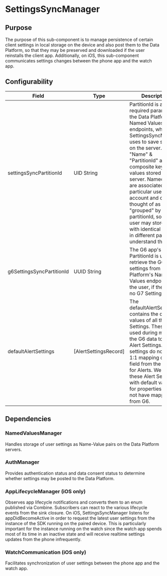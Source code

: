 # SettingsSyncManager

## Purpose

The purpose of this sub-component is to manage persistence of certain client settings in local storage on the device and also post them to the Data Platform, so that they may be preserved and downloaded if the user reinstalls the client app. Additionally, on iOS, this sub-component communicates settings changes between the phone app and the watch app.

## Configurability

Field                       | Type                  | Description
--------------------------- | --------------------- | ------------------
settingsSyncPartitionId     | UID String            | PartitionId is a required parameter of the Data Platform's Named Values endpoints, which SettingsSyncManager uses to save settings on the server.  "Name" & "PartitionId" are a composite key for values stored on the server. Named Values are associated with a particular user account and can be thought of as being "grouped" by partitionId, so that a user may store values with identical names in different partitions. understand the
g6SettingsSyncPartitionId   |	UUID String           | The G6 app's PartitionId is used to retrieve the G6 settings from Data Platform's Named Values endpoints of the user, if there are no G7 Settings.  
defaultAlertSettings        | [AlertSettingsRecord] | The defaultAlertSettings contains the default values of all the Alert Settings. These are used during mapping the G6 data to G7 Alert Settings. G6 settings do not have 1:1 mapping of each field from the server for Alerts. We use these Alert Settings with default values for properties that do not have mapping from G6.

## Dependencies

### NamedValuesManager

Handles storage of user settings as Name-Value pairs on the Data Platform servers.

### AuthManager

Provides authentication status and data consent status to determine whether settings may be posted to the Data Platform.

### AppLifecycleManager (iOS only)

Observes app lifecycle notifications and converts them to an enum published via Combine. Subscribers can react to the various lifecycle events from the sink closure. On iOS, SettingsSyncManager listens for appDidBecomeActive in order to request the latest user settings from the instance of the SDK running on the paired device. This is particularly important for the instance running on the watch since the watch app spends most of its time in an inactive state and will receive realtime settings updates from the phone infrequently.

### WatchCommunication (iOS only)

Facilitates synchronization of user settings between the phone app and the watch app.
